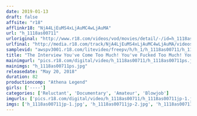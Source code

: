 ```yaml
---
date: 2019-01-13
draft: false
affsite: "r18"
afflinkr18: "NjA4LjEuMS4xLjAuMC4wLjAuMA"
url: "h_1118as00711"
urloriginal: "http://www.r18.com/videos/vod/movies/detail/-/id=h_1118as00711"
urlfinal: "http://media.r18.com/track/NjA4LjEuMS4xLjAuMC4wLjAuMA/videos/vod/movies/detail/-/id=h_1118as00711"
samplevid: "awspv3001.r18.com/litevideo/freepv/h/h_1/h_1118as00711/h_1118as00711_dmb_s.mp4"
title: "The Interview You've Come Too Much! You've Fucked Too Much! You've Leaked Too Much!"
mainimgurl: "pics.r18.com/digital/video/h_1118as00711/h_1118as00711ps.jpg"
mainimgs: "h_1118as00711ps.jpg"
releasedate: "May 20, 2018"
duration: 82
productioncomp: "Athena Legend"
girls: ['----']
categories: ['Reluctant', 'Documentary', 'Amateur', 'Blowjob']
imgurls: ['pics.r18.com/digital/video/h_1118as00711/h_1118as00711jp-1.jpg', 'pics.r18.com/digital/video/h_1118as00711/h_1118as00711jp-2.jpg', 'pics.r18.com/digital/video/h_1118as00711/h_1118as00711jp-3.jpg', 'pics.r18.com/digital/video/h_1118as00711/h_1118as00711jp-4.jpg', 'pics.r18.com/digital/video/h_1118as00711/h_1118as00711jp-5.jpg', 'pics.r18.com/digital/video/h_1118as00711/h_1118as00711jp-6.jpg', 'pics.r18.com/digital/video/h_1118as00711/h_1118as00711jp-7.jpg', 'pics.r18.com/digital/video/h_1118as00711/h_1118as00711jp-8.jpg', 'pics.r18.com/digital/video/h_1118as00711/h_1118as00711jp-9.jpg', 'pics.r18.com/digital/video/h_1118as00711/h_1118as00711jp-10.jpg', 'pics.r18.com/digital/video/h_1118as00711/h_1118as00711jp-11.jpg', 'pics.r18.com/digital/video/h_1118as00711/h_1118as00711jp-12.jpg', 'pics.r18.com/digital/video/h_1118as00711/h_1118as00711jp-13.jpg', 'pics.r18.com/digital/video/h_1118as00711/h_1118as00711jp-14.jpg', 'pics.r18.com/digital/video/h_1118as00711/h_1118as00711jp-15.jpg', 'pics.r18.com/digital/video/h_1118as00711/h_1118as00711jp-16.jpg', 'pics.r18.com/digital/video/h_1118as00711/h_1118as00711jp-17.jpg', 'pics.r18.com/digital/video/h_1118as00711/h_1118as00711jp-18.jpg', 'pics.r18.com/digital/video/h_1118as00711/h_1118as00711jp-19.jpg', 'pics.r18.com/digital/video/h_1118as00711/h_1118as00711jp-20.jpg']
imgs: ['h_1118as00711jp-1.jpg', 'h_1118as00711jp-2.jpg', 'h_1118as00711jp-3.jpg', 'h_1118as00711jp-4.jpg', 'h_1118as00711jp-5.jpg', 'h_1118as00711jp-6.jpg', 'h_1118as00711jp-7.jpg', 'h_1118as00711jp-8.jpg', 'h_1118as00711jp-9.jpg', 'h_1118as00711jp-10.jpg', 'h_1118as00711jp-11.jpg', 'h_1118as00711jp-12.jpg', 'h_1118as00711jp-13.jpg', 'h_1118as00711jp-14.jpg', 'h_1118as00711jp-15.jpg', 'h_1118as00711jp-16.jpg', 'h_1118as00711jp-17.jpg', 'h_1118as00711jp-18.jpg', 'h_1118as00711jp-19.jpg', 'h_1118as00711jp-20.jpg']
---
```

